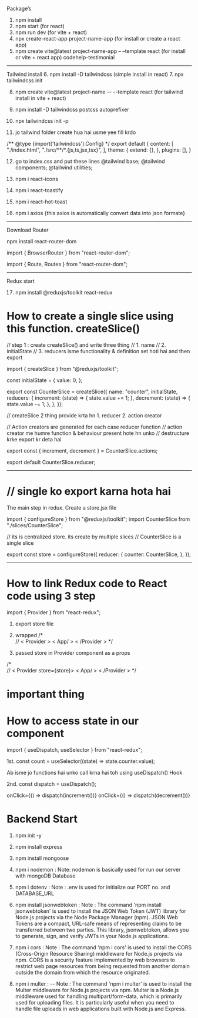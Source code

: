 Package’s

1. npm install
2. npm start (for react)
3. npm run dev (for vite + react)
4. npx create-react-app project-name-app (for install or create a react app)
5. npm create vite@latest project-name-app – –template react (for install or vite + react app)
   codehelp-testimonial

---

Tailwind install 6. npm install -D tailwindcss (simple install in react) 7. npx tailwindcss init

8. npm create vite@latest project-name -- --template react (for tailwind install in vite + react)
9. npm install -D tailwindcss postcss autoprefixer
10. npx tailwindcss init -p

11. jo tailwind folder create hua hai usme yee fill krdo

/** @type {import('tailwindcss').Config} \*/
export default {
content: [
"./index.html",
"./src/**/\*.{js,ts,jsx,tsx}",
],
theme: {
extend: {},
},
plugins: [],
}

12. go to index.css and put these lines
    @tailwind base;
    @tailwind components;
    @tailwind utilities;

13. npm i react-icons

14. npm i react-toastify
15. npm i react-hot-toast

16. npm i axios {this axios is automatically convert data into json formate}

---

Download Router

npm install react-router-dom

import { BrowserRouter } from "react-router-dom";

<BrowserRouter> <App/> </BrowserRouter>

import { Route, Routes } from "react-router-dom";
<Routes>
<Route path="" element={component}/>
</Routes>

---

Redux start

17. npm install @reduxjs/toolkit react-redux

# How to create a single slice using this function. createSlice()

// step 1 : create createSlice() and write three thing
// 1. name
// 2. initialState
// 3. reducers isme functionality & definition set hoti hai and then export

import { createSlice } from "@reduxjs/toolkit";

const initialState = {
value: 0,
};

export const CounterSlice = createSlice({
name: "counter",
initialState,
reducers: {
increment: (state) => {
state.value += 1;
},
decrement: (state) => {
state.value -= 1;
},
},
});

// createSlice 2 thing provide krta hn 1. reducer 2. action creator

// Action creators are generated for each case reducer function
// action creator me humre function & behaviour present hote hn unko
// destructure krke export kr deta hai

export const { increment, decrement } = CounterSlice.actions;

export default CounterSlice.reducer;

---

# // single ko export karna hota hai

The main step in redux. Create a store.jsx file

import { configureStore } from "@reduxjs/toolkit";
import CounterSlice from "./slices/CounterSlice";

// its is centralized store. its create by multiple slices
// CounterSlice is a single slice

export const store = configureStore({
reducer: {
counter: CounterSlice,
},
});

---

# How to link Redux code to React code using 3 step

import { Provider } from "react-redux";

1. export store file
2. wrapped
/*  
// < Provider >
    < App/ >
< /Provider >
*/

3. passed store in Provider component as a props

/*  
// < Provider  store={store}>
    < App/ >
< /Provider >
*/

# important thing

# How to access state in our component

import { useDispatch, useSelector } from "react-redux";

1st. const count = useSelector((state) => state.counter.value);

Ab isme jo functions hai unko call krna hai toh using useDispatch() Hook

2nd. const dispatch = useDispatch();

onClick={() => dispatch(increment())}
onClick={() => dispatch(decrement())}

# Backend Start

1. npm init -y
2. npm install express
3. npm install mongoose

4. npm i nodemon : 
  Note: nodemon is basically used for run our server with mongoDB Database

5. npm i dotenv :
  Note : .env is used for initialize our PORT no. and DATABASE_URL 

6. npm install jsonwebtoken :
  Note : The command 'npm install jsonwebtoken' is used to install the JSON Web Token (JWT) library for Node.js projects via the Node Package Manager (npm). JSON Web Tokens are a compact, URL-safe means of representing claims to be transferred between two parties. This library, jsonwebtoken, allows you to generate, sign, and verify JWTs in your Node.js applications.

7. npm i cors  :
  Note : The command 'npm i cors' is used to install the CORS (Cross-Origin Resource Sharing) middleware for Node.js projects via npm. CORS is a security feature implemented by web browsers to restrict web page resources from being requested from another domain outside the domain from which the resource originated.

8. npm i multer :
--
  Note : The command 'npm i multer' is used to install the Multer middleware for Node.js projects via npm. Multer is a Node.js middleware used for handling multipart/form-data, which is primarily used for uploading files. It is particularly useful when you need to handle file uploads in web applications built with Node.js and Express.



